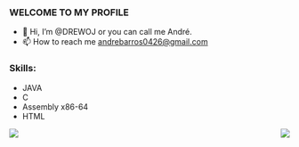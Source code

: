 ### WELCOME TO MY PROFILE
- 👋 Hi, I’m @DREWOJ or you can call me André.
- 📫 How to reach me andrebarros0426@gmail.com

### Skills:
- JAVA
- C
- Assembly x86-64
- HTML

<a href="https://github.com/DREWOJ">
  <img align="left" src="https://github-readme-stats.vercel.app/api?username=DREWOJ&&show_icons=true&title_color=ffffff&icon_color=bb2acf&text_color=daf7dc&bg_color=151515" />
</a>
<a href="https://github.com/DREWOJ">
  <img align="right" src="https://github-readme-stats.vercel.app/api/top-langs/?username=DREWOJ&&show_icons=true&title_color=ffffff&icon_color=bb2acf&text_color=daf7dc&bg_color=151515" />
</a>



<!---
DREWOJ/DREWOJ is a ✨ special ✨ repository because its `README.md` (this file) appears on your GitHub profile.
You can click the Preview link to take a look at your changes.
--->
